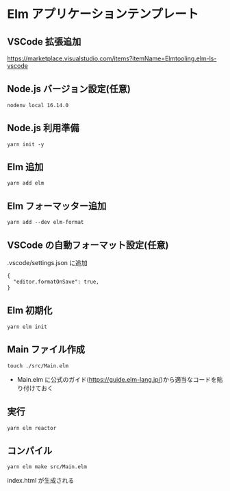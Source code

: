 # Elm アプリケーションテンプレート

## VSCode 拡張追加

https://marketplace.visualstudio.com/items?itemName=Elmtooling.elm-ls-vscode

## Node.js バージョン設定(任意)

```
nodenv local 16.14.0
```

## Node.js 利用準備

```
yarn init -y
```

## Elm 追加

```
yarn add elm
```

## Elm フォーマッター追加

```
yarn add --dev elm-format
```

## VSCode の自動フォーマット設定(任意)

.vscode/settings.json に追加

```
{
  "editor.formatOnSave": true,
}
```

## Elm 初期化

```
yarn elm init
```

## Main ファイル作成

```
touch ./src/Main.elm
```

- Main.elm に公式のガイド(https://guide.elm-lang.jp/)から適当なコードを貼り付けておく

## 実行

```
yarn elm reactor
```

## コンパイル

```
yarn elm make src/Main.elm
```

index.html が生成される
